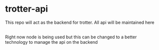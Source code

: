 # trotter-api
This repo will act as the backend for trotter. All api will be maintained here
<br/>
<br/>

Right now node is being used but this can be changed to a better technology to manage the api on the backend